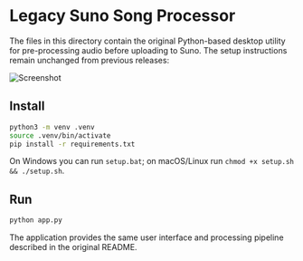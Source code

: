 # Legacy Suno Song Processor

The files in this directory contain the original Python-based desktop utility for
pre-processing audio before uploading to Suno. The setup instructions remain unchanged from
previous releases:

![Screenshot](../screenshot.png)

## Install

```bash
python3 -m venv .venv
source .venv/bin/activate
pip install -r requirements.txt
```

On Windows you can run `setup.bat`; on macOS/Linux run `chmod +x setup.sh && ./setup.sh`.

## Run

```bash
python app.py
```

The application provides the same user interface and processing pipeline described in the
original README.
